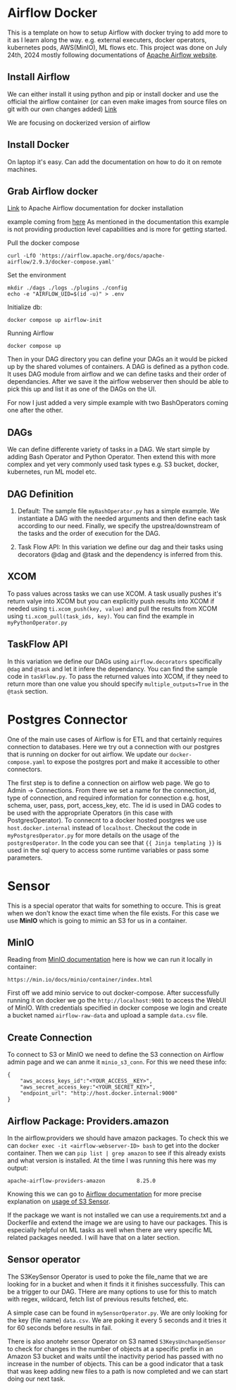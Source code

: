 # Airflow Docker
This is a template on how to setup Airflow with docker
trying to add more to it as I learn along the way.
e.g. external executers, docker operators, kubernetes pods, AWS(MinIO), ML flows etc.
This project was done on July 24th, 2024 mostly following documentations of [Apache Airflow website](https://airflow.apache.org/).

## Install Airflow
We can either install it using python and pip or install docker and use the official the airflow container (or can even make images from source files on git with our own changes added) [Link](https://airflow.apache.org/docs/apache-airflow/stable/installation/index.html)

We are focusing on dockerized version of airflow

## Install Docker
On laptop it's easy. Can add the documentation on how to do it on remote machines.

## Grab Airflow docker
[Link](https://airflow.apache.org/docs/apache-airflow-providers-docker/stable/index.html) to Apache Airflow documentation for docker installation

example coming from [here](https://airflow.apache.org/docs/apache-airflow/stable/howto/docker-compose/index.html)
As mentioned in the documentation this example is not providing production level capabilities and is more for getting started.

Pull the docker compose
```
curl -LfO 'https://airflow.apache.org/docs/apache-airflow/2.9.3/docker-compose.yaml'
```

Set the environment
```
mkdir ./dags ./logs ./plugins ./config
echo -e "AIRFLOW_UID=$(id -u)" > .env
```

Initialize db:
```
docker compose up airflow-init
```

Running Airflow
```
docker compose up
```

Then in your DAG directory you can define your DAGs an it would be picked up by the shared volumes of containers. A DAG is defined as a python code.
It uses DAG module from airflow and we can define tasks and their order of dependancies.
After we save it the airflow webserver then should be able to pick this up and list it as one of the DAGs on the UI.

For now I just added a very simple example with two BashOperators coming one after the other.

## DAGs

We can define differente variety of tasks in a DAG. We start simple by adding Bash Operator and Python Operator. Then extend this with more complex and yet very commonly used task types e.g. S3 bucket, docker, kubernetes, run ML model etc.

## DAG Definition

1. Default: The sample file `myBashOperator.py` has a simple example. We instantiate a DAG with the needed arguments and then define each task according to our need. Finally, we specify the upstrea/downstream of the tasks and the order of execution for the DAG.

2. Task Flow API: In this variation we define our dag and their tasks using decorators @dag and @task and the dependency is inferred from this.

## XCOM

To pass values across tasks we can use XCOM. A task usually pushes it's return valye into XCOM but you can explicitly push results into XCOM if needed using `ti.xcom_push(key, value)` and pull the results from XCOM using `ti.xcom_pull(task_ids, key)`. You can find the example in `myPythonOperator.py`

## TaskFlow API

In this variation we define our DAGs using `airflow.decorators` specifically `@dag` and `@task` and let it infere the dependancy. You can find the sample code in `taskFlow.py`. To pass the returned values into XCOM, if they need to return more than one value you should specify `multiple_outputs=True` in the `@task` section.

# Postgres Connector

One of the main use cases of Airflow is for ETL and that certainly requires connection to databases. Here we try out a connection with our postgres that is running on docker for out airflow. We update our `docker-compose.yaml` to expose the postgres port and make it accessible to other connectors.

The first step is to define a connection on airflow web page. We go to Admin -> Connections. From there we set a name for the connection_id, type of connection, and required information for connection e.g. host, schema, user, pass, port, access_key, etc. The id is used in DAG codes to be used with the appropriate Operators (in this case with PostgresOperator). To connecnt to a docker hosted postgres we use `host.docker.internal` instead of `localhost`.
Checkout the code in `myPostgresOperator.py` for more details on the usage of the `postgresOperator`.
In the code you can see that `{{ Jinja templating }}` is used in the sql query to access some runtime variables or pass some parameters.

# Sensor
This is a special operator that waits for something to occure. This is great when we don't know the exact time when the file exists. For this case we use **MinIO** which is going to mimic an S3 for us in a container.

## MinIO

Reading from [MinIO documentation](https://min.io/docs/minio/container/index.html) here is how we can run it locally in container:
```
https://min.io/docs/minio/container/index.html
```

First off we add minio service to out docker-compose. After successfully running it on docker we go the `http://localhost:9001` to access the WebUI of MinIO. With credentials specified in docker compose we login and create a bucket named `airflow-raw-data` and upload a sample `data.csv` file.

## Create Connection

To connect to S3 or MinIO we need to define the S3 connection on Airflow admin page and we can anme it `minio_s3_conn`. For this we need these info:
```
{
    "aws_access_keys_id":"<YOUR_ACCESS__KEY>",
    "aws_secret_access_key:"<YOUR_SECRET_KEY>",
    "endpoint_url": "http://host.docker.internal:9000"
}
```


## Airflow Package: Providers.amazon

In the airflow.providers we should have amazon packages. To check this we can `docker exec -it <airflow-webserver-ID> bash` to get into the docker container. Then we can `pip list | grep amazon` to see if this already exists and what version is installed. At the time I was running this here was my output:

```
apache-airflow-providers-amazon          8.25.0
```

Knowing this we can go to [Airflow documentation](https://airflow.apache.org/docs/apache-airflow-providers-amazon/8.25.0/_api/airflow/providers/amazon/index.html) for more precise explanation on [usage of S3 Sensor](https://airflow.apache.org/docs/apache-airflow-providers-amazon/8.25.0/operators/s3/s3.html).

If the package we want is not installed we can use a requirements.txt and a Dockerfile and extend the image we are using to have our packages. This is especially helpful on ML tasks as well when there are very specific ML related packages needed. I will have that on a later section.

## Sensor operator

The S3KeySensor Operator is used to poke the file_name that we are looking for in a bucket and when it finds it it finishes successfully. This can be a trigger to our DAG. THere are many options to use for this to match with regex, wildcard, fetch list of previous results fetched, etc. 

A simple case can be found in `mySensorOperator.py`. We are only looking for the key (file name) `data.csv`. We are poking it every 5 seconds and it tries it for 60 seconds before results in fail.

There is also anotehr sensor Operator on S3 named `S3KeysUnchangedSensor` to check for changes in the number of objects at a specific prefix in an Amazon S3 bucket and waits until the inactivity period has passed with no increase in the number of objects. This can be a good indicator that a task that was keep adding new files to a path is now completed and we can start doing our next task.
